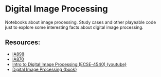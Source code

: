 # Digital Image Processing

Notebooks about image processing. Study cases and other playeable code just to explore some interesting facts about digital image processing.

## Resources:
 
 - [IA898](https://github.com/rdenadai/ia898)
 - [IA870](https://github.com/rdenadai/ia870)
 - [Intro to Digital Image Processing (ECSE-4540) {youtube}](https://www.youtube.com/watch?v=UhDlL-tLT2U&list=PLuh62Q4Sv7BUf60vkjePfcOQc8sHxmnDX)
 - [Digital Image Processing {book}](https://www.amazon.com/Digital-Image-Processing-Rafael-Gonzalez/dp/013168728X)